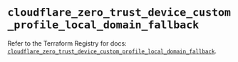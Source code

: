 # `cloudflare_zero_trust_device_custom_profile_local_domain_fallback`

Refer to the Terraform Registry for docs: [`cloudflare_zero_trust_device_custom_profile_local_domain_fallback`](https://registry.terraform.io/providers/cloudflare/cloudflare/5.4.0/docs/resources/zero_trust_device_custom_profile_local_domain_fallback).
